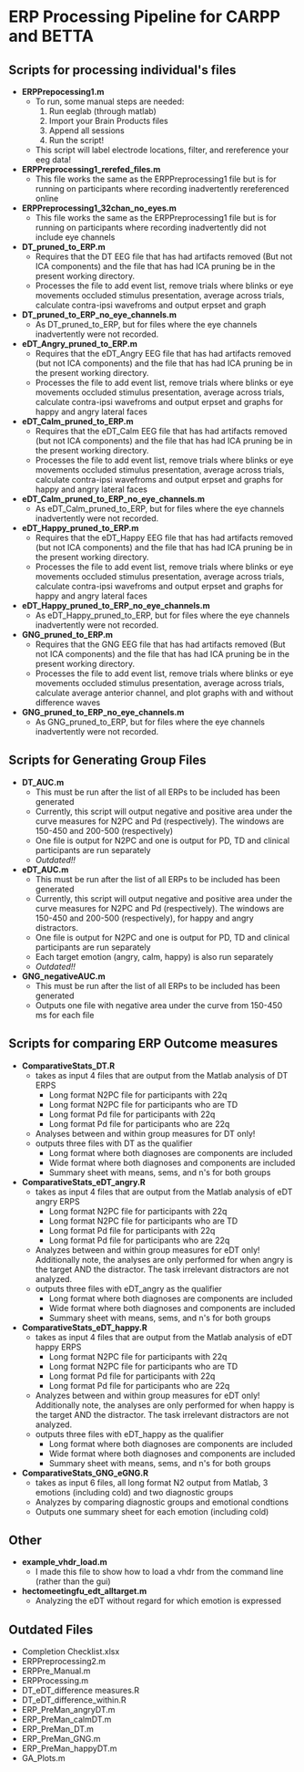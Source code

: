 # ERP Processing Pipeline for CARPP and BETTA
	
## Scripts for processing individual's files

* **ERPPrepocessing1.m**
	* To run, some manual steps are needed:
		1. Run eeglab (through matlab)
		2. Import your Brain Products files
		3. Append all sessions
		4. Run the script!
	* This script will label electrode locations, filter, and rereference your eeg data!
* **ERPPreprocessing1_rerefed_files.m**
	* This file works the same as the ERPPreprocessing1 file but is for running on participants
	where recording inadvertently rereferenced online
* **ERPPreprocessing1_32chan_no_eyes.m**
	* This file works the same as the ERPPreprocessing1 file but is for running on participants
	where recording inadvertently did not include eye channels
* **DT_pruned_to_ERP.m**
	* Requires that the DT EEG file that has had artifacts removed (But not ICA components) and the file that has had
	ICA pruning be in the present working directory.
	* Processes the file to add event list, remove trials where blinks or eye movements occluded stimulus presentation,
	average across trials, calculate contra-ipsi wavefroms and output erpset and graph
* **DT_pruned_to_ERP_no_eye_channels.m**
	* As DT_pruned_to_ERP, but for files where the eye channels inadvertently were not recorded.
* **eDT_Angry_pruned_to_ERP.m**
	* Requires that the eDT_Angry EEG file that has had artifacts removed (but not ICA components) and the file that has had
	ICA pruning be in the present working directory.
	* Processes the file to add event list, remove trials where blinks or eye movements occluded stimulus presentation,
	average across trials, calculate contra-ipsi wavefroms and output erpset and graphs for happy and angry lateral faces
* **eDT_Calm_pruned_to_ERP.m**
	* Requires that the eDT_Calm EEG file that has had artifacts removed (but not ICA components) and the file that has had
	ICA pruning be in the present working directory.
	* Processes the file to add event list, remove trials where blinks or eye movements occluded stimulus presentation,
	average across trials, calculate contra-ipsi wavefroms and output erpset and graphs for happy and angry lateral faces
* **eDT_Calm_pruned_to_ERP_no_eye_channels.m**
	* As eDT_Calm_pruned_to_ERP, but for files where the eye channels inadvertently were not recorded.
* **eDT_Happy_pruned_to_ERP.m**
	* Requires that the eDT_Happy EEG file that has had artifacts removed (but not ICA components) and the file that has had
	ICA pruning be in the present working directory.
	* Processes the file to add event list, remove trials where blinks or eye movements occluded stimulus presentation,
	average across trials, calculate contra-ipsi wavefroms and output erpset and graphs for happy and angry lateral faces
* **eDT_Happy_pruned_to_ERP_no_eye_channels.m**
	* As eDT_Happy_pruned_to_ERP, but for files where the eye channels inadvertently were not recorded.
* **GNG_pruned_to_ERP.m**
	* Requires that the GNG EEG file that has had artifacts removed (But not ICA components) and the file that has had
	ICA pruning be in the present working directory.
	* Processes the file to add event list, remove trials where blinks or eye movements occluded stimulus presentation,
	average across trials, calculate average anterior channel, and plot graphs with and without difference waves
* **GNG_pruned_to_ERP_no_eye_channels.m**
	* As GNG_pruned_to_ERP, but for files where the eye channels inadvertently were not recorded.

## Scripts for Generating Group Files
* **DT_AUC.m**
	* This must be run after the list of all ERPs to be included has been generated
	* Currently, this script will output negative and positive area under the curve measures for N2PC
	and Pd (respectively). The windows are 150-450 and 200-500 (respectively)
	* One file is output for N2PC and one is output for PD, TD and clinical participants are run separately
	* _Outdated!!_
* **eDT_AUC.m**
	* This must be run after the list of all ERPs to be included has been generated
	* Currently, this script will output negative and positive area under the curve measures for N2PC
	and Pd (respectively). The windows are 150-450 and 200-500 (respectively), for happy and angry distractors.
	* One file is output for N2PC and one is output for PD, TD and clinical participants are run separately
	* Each target emotion (angry, calm, happy) is also run separately
	* _Outdated!!_
* **GNG_negativeAUC.m**
	* This must be run after the list of all ERPs to be included has been generated	
	* Outputs one file with negative area under the curve from 150-450 ms for each file
	
	
## Scripts for comparing ERP Outcome measures

* **ComparativeStats_DT.R** 
	* takes as input 4 files that are output from the Matlab analysis of DT ERPS
		* Long format N2PC file for participants with 22q
		* Long format N2PC file for participants who are TD
		* Long format Pd file for participants with 22q
		* Long format Pd file for participants who are 22q
	* Analyses between and within group measures for DT only!
	* outputs three files with DT as the qualifier
		* Long format where both diagnoses are components are included
		* Wide format where both diagnoses and components are included
		* Summary sheet with means, sems, and n's for both groups
* **ComparativeStats_eDT_angry.R**
	* takes as input 4 files that are output from the Matlab analysis of eDT angry ERPS
		* Long format N2PC file for participants with 22q
		* Long format N2PC file for participants who are TD
		* Long format Pd file for participants with 22q
		* Long format Pd file for participants who are 22q
	* Analyzes between and within group measures for eDT only! Additionally note, the analyses
	are only performed for when angry is the target AND the distractor. The task irrelevant distractors
	are not analyzed.
	* outputs three files with eDT_angry as the qualifier
		* Long format where both diagnoses are components are included
		* Wide format where both diagnoses and components are included
		* Summary sheet with means, sems, and n's for both groups
* **ComparativeStats_eDT_happy.R**
	* takes as input 4 files that are output from the Matlab analysis of eDT happy ERPS
		* Long format N2PC file for participants with 22q
		* Long format N2PC file for participants who are TD
		* Long format Pd file for participants with 22q
		* Long format Pd file for participants who are 22q
	* Analyzes between and within group measures for eDT only! Additionally note, the analyses
	are only performed for when happy is the target AND the distractor. The task irrelevant distractors
	are not analyzed.
	* outputs three files with eDT_happy as the qualifier
		* Long format where both diagnoses are components are included
		* Wide format where both diagnoses and components are included
		* Summary sheet with means, sems, and n's for both groups
* **ComparativeStats_GNG_eGNG.R**
	* takes as input 6 files, all long format N2 output from Matlab, 3 emotions (including cold) and two diagnostic groups
	* Analyzes by comparing diagnostic groups and emotional condtions
	* Outputs one summary sheet for each emotion (including cold)
	
## Other
* **example_vhdr_load.m**
	* I made this file to show how to load a vhdr from the command line (rather than the gui)
* **hectomeetingfu_edt_alltarget.m**
	* Analyzing the eDT without regard for which emotion is expressed

## Outdated Files
* Completion Checklist.xlsx
* ERPPreprocessing2.m
* ERPPre_Manual.m
* ERPProcessing.m
* DT_eDT_difference measures.R
* DT_eDT_difference_within.R
* ERP_PreMan_angryDT.m
* ERP_PreMan_calmDT.m
* ERP_PreMan_DT.m
* ERP_PreMan_GNG.m
* ERP_PreMan_happyDT.m
* GA_Plots.m